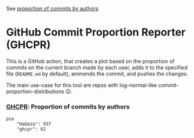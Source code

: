 See [proportion of commits by authors](#ghcpr)
<!-- Generated by GHCPR -->
# GitHub Commit Proportion Reporter (GHCPR)

This is a GitHub action, that creates a plot based on the proportion of commits on the current branch made by each user, adds it to the specified file (`README.md` by default), ammends the commit, and pushes the changes.

The main use-case for this tool are repos with log-normal-like commit-proportion-distributions 😉.

<!-- Generated by GHCPR -->
### [GHCPR](https://github.com/HaGeza/GHCPR): Proportion of commits by authors

```mermaid
pie
	"HaGeza": 937
	"ghcpr": 62
```